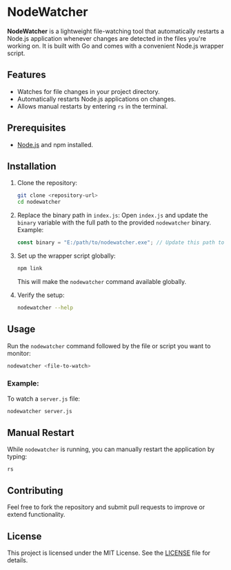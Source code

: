 # NodeWatcher

**NodeWatcher** is a lightweight file-watching tool that automatically restarts a Node.js application whenever changes are detected in the files you're working on. It is built with Go and comes with a convenient Node.js wrapper script.

## Features

- Watches for file changes in your project directory.
- Automatically restarts Node.js applications on changes.
- Allows manual restarts by entering `rs` in the terminal.

## Prerequisites

- [Node.js](https://nodejs.org/) and npm installed.

## Installation

1. Clone the repository:
   ```bash
   git clone <repository-url>
   cd nodewatcher
   ```

2. Replace the binary path in `index.js`:
   Open `index.js` and update the `binary` variable with the full path to the provided `nodewatcher` binary. Example:

   ```javascript
   const binary = "E:/path/to/nodewatcher.exe"; // Update this path to the actual binary location
   ```

3. Set up the wrapper script globally:
   ```bash
   npm link
   ```

   This will make the `nodewatcher` command available globally.

4. Verify the setup:
   ```bash
   nodewatcher --help
   ```

## Usage

Run the `nodewatcher` command followed by the file or script you want to monitor:

```bash
nodewatcher <file-to-watch>
```

### Example:
To watch a `server.js` file:
```bash
nodewatcher server.js
```

## Manual Restart

While `nodewatcher` is running, you can manually restart the application by typing:
```
rs
```

## Contributing

Feel free to fork the repository and submit pull requests to improve or extend functionality.

## License

This project is licensed under the MIT License. See the [LICENSE](LICENSE) file for details.


